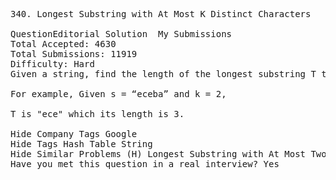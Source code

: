 <pre>
340. Longest Substring with At Most K Distinct Characters  

QuestionEditorial Solution  My Submissions
Total Accepted: 4630
Total Submissions: 11919
Difficulty: Hard
Given a string, find the length of the longest substring T that contains at most k distinct characters.

For example, Given s = “eceba” and k = 2,

T is "ece" which its length is 3.

Hide Company Tags Google
Hide Tags Hash Table String
Hide Similar Problems (H) Longest Substring with At Most Two Distinct Characters
Have you met this question in a real interview? Yes  
</pre>
